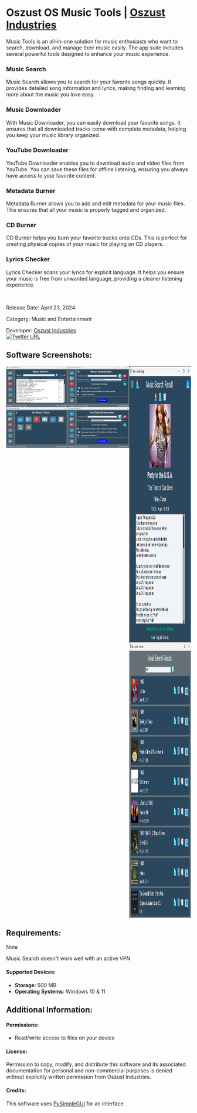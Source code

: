 # Oszust OS Music Tools | [Oszust Industries](https://github.com/Oszust-Industries)

Music Tools is an all-in-one solution for music enthusiasts who want to search, download, and manage their music easily. The app suite includes several powerful tools designed to enhance your music experience.

### Music Search
Music Search allows you to search for your favorite songs quickly. It provides detailed song information and lyrics, making finding and learning more about the music you love easy.

### Music Downloader
With Music Downloader, you can easily download your favorite songs. It ensures that all downloaded tracks come with complete metadata, helping you keep your music library organized.

### YouTube Downloader
YouTube Downloader enables you to download audio and video files from YouTube. You can save these files for offline listening, ensuring you always have access to your favorite content.

### Metadata Burner
Metadata Burner allows you to add and edit metadata for your music files. This ensures that all your music is properly tagged and organized.

### CD Burner
CD Burner helps you burn your favorite tracks onto CDs. This is perfect for creating physical copies of your music for playing on CD players.

### Lyrics Checker
Lyrics Checker scans your lyrics for explicit language. It helps you ensure your music is free from unwanted language, providing a cleaner listening experience.

<br /> 

Release Date: April 23, 2024

Category: Music and Entertainment

Developer: [Oszust Industries](https://github.com/Oszust-Industries)
<br /> [![Twitter URL](https://img.shields.io/twitter/url/https/twitter.com/bukotsunikki.svg?style=social&label=Follow%20%40OszustOS)](https://twitter.com/OszustOS)

## Software Screenshots:

<div style="display: flex; justify-content: center; align-items: flex-start;">
  <div style="flex: 1; text-align: center;">
    <img src="/Screenshots/Home.png" alt="Home image" width="400" style="vertical-align: top;">
    <img src="/Screenshots/Music%20Tools.png" alt="Music Tools app image" width="400" style="vertical-align: top;">
  </div>
  <div style="flex: 1; text-align: center;">
    <img src="/Screenshots/Music%20Downloader.png" alt="Music Downloader image" width="400" style="vertical-align: top;">
    <img src="/Screenshots/YouTube%20Downloader.png" alt="YouTube Downloader image" width="400" style="vertical-align: top;">
  </div>
  <div style="flex: 1; text-align: center;">
    <img src="/Screenshots/Music%20Search.png" alt="Music Search image" width="400" height="750" style="vertical-align: top;">
    <img src="/Screenshots/Music%20List%20Search.png" alt="Music List Search image" width="400" height="750" style="vertical-align: top;">
  </div>
</div>

## Requirements:

> [!NOTE]
> Music Search doesn't work well with an active VPN
#### Supported Devices:

* **Storage**: 500 MB
* **Operating Systems**: Windows 10 & 11

## Additional Information:

#### Permissions: 
* Read/write access to files on your device

#### License:

Permission to copy, modify, and distribute this software and its associated documentation for personal and non-commercial purposes is denied without explicitly written permission from Oszust Industries.

#### Credits:

This software uses [PySimpleGUI](https://github.com/PySimpleGUI/PySimpleGUI) for an interface.
